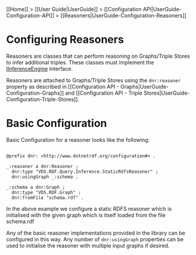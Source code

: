 [[Home]] > [[User Guide|UserGuide]] > [[Configuration API|UserGuide-Configuration-API]] > [[Reasoners|UserGuide-Configuration-Reasoners]]

# Configuring Reasoners 

Reasoners are classes that can perform reasoning on Graphs/Triple Stores to infer additional triples. These classes must implement the [IInferenceEngine](https://dotnetrdf.github.io/api/html/T_VDS_RDF_Query_Inference_IInferenceEngine.htm) interface.

Reasoners are attached to Graphs/Triple Stores using the `dnr:reasoner` property as described in [[Configuration API - Graphs|UserGuide-Configuration-Graphs]] and [[Configuration API - Triple Stores|UserGuide-Configuration-Triple-Stores]].

# Basic Configuration 

Basic Configuration for a reasoner looks like the following:

```turtle

@prefix dnr: <http://www.dotnetrdf.org/configuration#> .

_:reasoner a dnr:Reasoner ;
  dnr:type "VDS.RDF.Query.Inference.StaticRdfsReasoner" ;
  dnr:usingGraph _:schema .

_:schema a dnr:Graph ;
  dnr:type "VDS.RDF.Graph" ;
  dnr:fromFile "schema.rdf" .
```

In the above example we configure a static RDFS reasoner which is initialised with the given graph which is itself loaded from the file schema.rdf

Any of the basic reasoner implementations provided in the library can be configured in this way. Any number of `dnr:usingGraph` properties can be used to initialise the reasoner with multiple input graphs if desired.